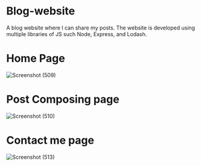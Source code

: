 # Blog-website
A blog website where I can share my posts. The website is developed using multiple libraries of JS such Node, Express, and Lodash.

# Home Page
![Screenshot (509)](https://user-images.githubusercontent.com/57006159/130358155-0ab49a03-912e-46ef-80ef-363465a9a864.png)

# Post Composing page
![Screenshot (510)](https://user-images.githubusercontent.com/57006159/130358257-f6d24c1e-19fc-4a67-b102-2bbecee59eb6.png)

# Contact me page
![Screenshot (513)](https://user-images.githubusercontent.com/57006159/130358276-b57ea656-2075-4d04-91f4-c24d211fd037.png)
